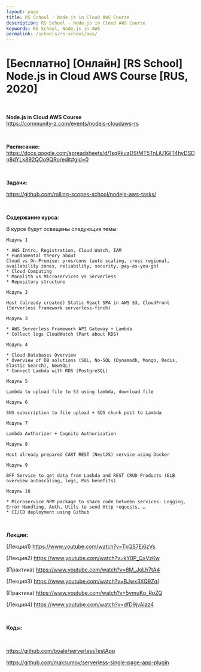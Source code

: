 ```yaml
---
layout: page
title: RS School - Node.js in Cloud AWS Course
description: RS School - Node.js in Cloud AWS Course
keywords: RS School, Node.js in AWS
permalink: /schools/rs-school/aws/
---
```


# [Бесплатно] [Онлайн] [RS School] Node.js in Cloud AWS Course [RUS, 2020]

<br/>

**Node.js in Cloud AWS Course**  
https://community-z.com/events/nodejs-cloudaws-rs

<br/>

**Расписание:**  
https://docs.google.com/spreadsheets/d/1sqRkuaDStMT5TnLiU1GIT4hyDSDn8dYLk892QOo9QRo/edit#gid=0

<br/>

**Задачи:**

https://github.com/rolling-scopes-school/nodejs-aws-tasks/

<br/>

**Содержание курса:**

В курсе будут освещены следующие темы:

```
Модуль 1

* AWS Intro, Registration, Cloud Watch, IAM
* Fundamental theory about
Cloud vs On-Premise: pros/cons (auto scaling, cross regional, availability zones, reliability, security, pay-as-you-go)
* Cloud Computing
* Monolith vs Microservices vs Serverless
* Repository structure

Модуль 2

Host (already created) Static React SPA in AWS S3, CloudFront (Serverless Framework serverless-finch)

Модуль 3

* AWS Serverless Framework API Gateway + Lambda
* Collect logs CloudWatch (Part about RDS)

Модуль 4

* Cloud Databases Overview
* Overview of DB solutions (SQL, No-SQL (Dynamodb, Mongo, Redis, Elastic Search), NewSQL)
* Connect Lambda with RDS (PostgreSQL)

Модуль 5

Lambda to upload file to S3 using lambda, download file

Модуль 6

SNS subscription to file upload + SQS chunk post to Lambda

Модуль 7

Lambda Authorizer + Cognito Authorization

Модуль 8

Host already prepared CART REST (NestJS) service using Docker

Модуль 9

BFF Service to get data from Lambda and REST CRUD Products (ELB overview autoscaling, logs, PaS benefits)

Модуль 10

* Microservice NPM package to share code between services: Logging, Error Handling, Auth, Utils to send Http requests, …
* CI/CD deployment using Github

```

<br/>

**Лекции:**

(Лекция1)
https://www.youtube.com/watch?v=TkQS7Ej6zVs

(Лекция2)
https://www.youtube.com/watch?v=kY0P_QxVzKw

(Практика)
https://www.youtube.com/watch?v=8M_JoLh7tA4

(Лекция3)
https://www.youtube.com/watch?v=BJwx3XQ9ZqI

(Практика)
https://www.youtube.com/watch?v=5ymuKq_RpZQ

(Лекция4)
https://www.youtube.com/watch?v=dfD9jvAlaz4

<!--
<br/>

**Презентации:**

https://epam-my.sharepoint.com/:p:/p/oleksandr_bondarenko2/Eb3r0QtSnYhAnnmV5qetGnQB7ss7Hu2swvapHBAi1gHsNg?rtime=lP3F8Tt02Eg

-->

<br/>

**Коды:**

<br/>

https://github.com/boale/serverlessTestApp

https://github.com/maksumov/serverless-single-page-app-plugin
